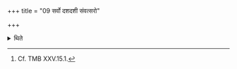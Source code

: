 +++
title = "09 सर्वो दशदशी संवत्सरो"

+++

<details><summary>थिते</summary>

9. (In this session) the whole year consists of days on which ten-versed-stoma is used; on the Viṣuvat day twelve versed-stoma is used.[^1]  

[^1]: Cf. TMB XXV.15.1.  
</details>
